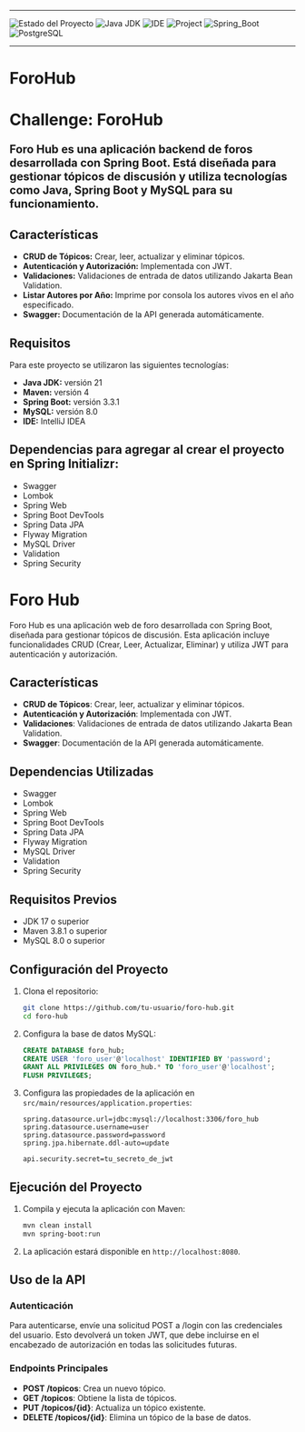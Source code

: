___
![Estado del Proyecto](https://img.shields.io/badge/STATUS-FINALIZADO-green)
![Java JDK](https://img.shields.io/badge/Java_JDK-v21.0-blue)
![IDE](https://img.shields.io/badge/IDE-Intellij_IDEA-blue)
![Project](https://img.shields.io/badge/Project-Maven-blue)
![Spring_Boot](https://img.shields.io/badge/Spring_Boot-v3.3.1-blue)
![PostgreSQL](https://img.shields.io/badge/MySQL-v8.0-blue)
___

# ForoHub 

# Challenge: ForoHub

### <span style="font-size:larger;">Foro Hub es una aplicación backend de foros desarrollada con Spring Boot. Está diseñada para gestionar tópicos de discusión y utiliza tecnologías como Java, Spring Boot y MySQL para su funcionamiento.

## Características 

- **CRUD de Tópicos:** Crear, leer, actualizar y eliminar tópicos.
- **Autenticación y Autorización:**  Implementada con JWT.
- **Validaciones:** Validaciones de entrada de datos utilizando Jakarta Bean Validation.
- **Listar Autores por Año:** Imprime por consola los autores vivos en el año especificado.
- **Swagger:** Documentación de la API generada automáticamente.

## Requisitos 

Para este proyecto se utilizaron las siguientes tecnologías:
- **Java JDK:** versión 21
- **Maven:** versión 4
- **Spring Boot:** versión 3.3.1
- **MySQL:** versión 8.0
- **IDE:** IntelliJ IDEA

## Dependencias para agregar al crear el proyecto en Spring Initializr:
- Swagger
- Lombok
- Spring Web
- Spring Boot DevTools
- Spring Data JPA
- Flyway Migration
- MySQL Driver
- Validation
- Spring Security


# Foro Hub

Foro Hub es una aplicación web de foro desarrollada con Spring Boot, diseñada para gestionar tópicos de discusión. Esta aplicación incluye funcionalidades CRUD (Crear, Leer, Actualizar, Eliminar) y utiliza JWT para autenticación y autorización.

## Características

- **CRUD de Tópicos**: Crear, leer, actualizar y eliminar tópicos.
- **Autenticación y Autorización**: Implementada con JWT.
- **Validaciones**: Validaciones de entrada de datos utilizando Jakarta Bean Validation.
- **Swagger**: Documentación de la API generada automáticamente.

## Dependencias Utilizadas

- Swagger
- Lombok
- Spring Web
- Spring Boot DevTools
- Spring Data JPA
- Flyway Migration
- MySQL Driver
- Validation
- Spring Security

## Requisitos Previos

- JDK 17 o superior
- Maven 3.8.1 o superior
- MySQL 8.0 o superior

## Configuración del Proyecto

1. Clona el repositorio:

    ```bash
    git clone https://github.com/tu-usuario/foro-hub.git
    cd foro-hub
    ```

2. Configura la base de datos MySQL:

    ```sql
    CREATE DATABASE foro_hub;
    CREATE USER 'foro_user'@'localhost' IDENTIFIED BY 'password';
    GRANT ALL PRIVILEGES ON foro_hub.* TO 'foro_user'@'localhost';
    FLUSH PRIVILEGES;
    ```

3. Configura las propiedades de la aplicación en `src/main/resources/application.properties`:

    ```properties
    spring.datasource.url=jdbc:mysql://localhost:3306/foro_hub
    spring.datasource.username=user
    spring.datasource.password=password
    spring.jpa.hibernate.ddl-auto=update

    api.security.secret=tu_secreto_de_jwt
    ```

## Ejecución del Proyecto

1. Compila y ejecuta la aplicación con Maven:

    ```bash
    mvn clean install
    mvn spring-boot:run
    ```

2. La aplicación estará disponible en `http://localhost:8080`.

## Uso de la API

### Autenticación

Para autenticarse, envíe una solicitud POST a /login con las credenciales del usuario. Esto devolverá un token JWT, que debe incluirse en el encabezado de autorización en todas las solicitudes futuras.

### Endpoints Principales

- **POST /topicos**: Crea un nuevo tópico.
- **GET /topicos**: Obtiene la lista de tópicos.
- **PUT /topicos/{id}**: Actualiza un tópico existente.
- **DELETE /topicos/{id}**: Elimina un tópico de la base de datos.
